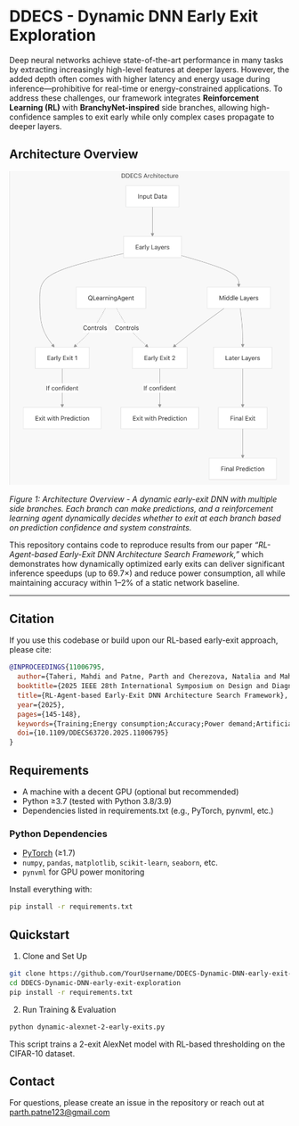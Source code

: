 # DDECS - Dynamic DNN Early Exit Exploration

Deep neural networks achieve state-of-the-art performance in many tasks by extracting increasingly high-level features at deeper layers. However, the added depth often comes with higher latency and energy usage during inference—prohibitive for real-time or energy-constrained applications. To address these challenges, our framework integrates **Reinforcement Learning (RL)** with **BranchyNet-inspired** side branches, allowing high-confidence samples to exit early while only complex cases propagate to deeper layers.

## Architecture Overview

![DDECS Architecture](Architecture.png)

*Figure 1: Architecture Overview - A dynamic early-exit DNN with multiple side branches. Each branch can make predictions, and a reinforcement learning agent dynamically decides whether to exit at each branch based on prediction confidence and system constraints.*

This repository contains code to reproduce results from our paper *“RL-Agent-based Early-Exit DNN Architecture Search Framework,”* which demonstrates how dynamically optimized early exits can deliver significant inference speedups (up to 69.7×) and reduce power consumption, all while maintaining accuracy within 1–2% of a static network baseline.

---

## Citation

If you use this codebase or build upon our RL-based early-exit approach, please cite:

```bibtex
@INPROCEEDINGS{11006795,
  author={Taheri, Mahdi and Patne, Parth and Cherezova, Natalia and Mahani, Ali and Herglotz, Christian and Jenihhin, Maksim},
  booktitle={2025 IEEE 28th International Symposium on Design and Diagnostics of Electronic Circuits and Systems (DDECS)}, 
  title={RL-Agent-based Early-Exit DNN Architecture Search Framework}, 
  year={2025},
  pages={145-148},
  keywords={Training;Energy consumption;Accuracy;Power demand;Artificial neural networks;Reinforcement learning;Benchmark testing;Dynamic scheduling;Real-time systems;Optimization;deep neural networks;dynamic DNNs;early exit},
  doi={10.1109/DDECS63720.2025.11006795}
}
```

## Requirements

- A machine with a decent GPU (optional but recommended)
- Python ≥3.7 (tested with Python 3.8/3.9)
- Dependencies listed in requirements.txt (e.g., PyTorch, pynvml, etc.)


### Python Dependencies

- [PyTorch](https://pytorch.org/) (≥1.7)
- `numpy`, `pandas`, `matplotlib`, `scikit-learn`, `seaborn`, etc.
- `pynvml` for GPU power monitoring

Install everything with:

```bash
pip install -r requirements.txt
```

## Quickstart
1. Clone and Set Up
```bash
git clone https://github.com/YourUsername/DDECS-Dynamic-DNN-early-exit-exploration.git
cd DDECS-Dynamic-DNN-early-exit-exploration
pip install -r requirements.txt
```
2. Run Training & Evaluation 
```bash
python dynamic-alexnet-2-early-exits.py 
```
This script trains a 2-exit AlexNet model with RL-based thresholding on the CIFAR-10 dataset.


## Contact

For questions, please create an issue in the repository or reach out at parth.patne123@gmail.com


